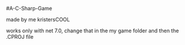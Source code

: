 #A-C-Sharp-Game

made by me kristersCOOL

works only with net 7.0, change that in the my game folder and then the .CPROJ file
